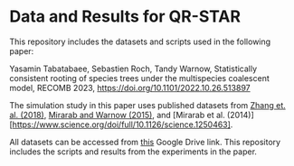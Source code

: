 # Data and Results for QR-STAR

This repository includes the datasets and scripts used in the following paper:

Yasamin Tabatabaee, Sebastien Roch, Tandy Warnow, Statistically consistent rooting of species trees under the multispecies coalescent model, RECOMB 2023, https://doi.org/10.1101/2022.10.26.513897

The simulation study in this paper uses published datasets from [Zhang et. al. (2018)](https://bmcbioinformatics.biomedcentral.com/articles/10.1186/s12859-018-2129-y), [Mirarab and Warnow (2015)](https://academic.oup.com/bioinformatics/article/31/12/i44/215524), and [Mirarab et al. (2014)][https://www.science.org/doi/full/10.1126/science.1250463].

All datasets can be accessed from [this](https://drive.google.com/drive/folders/1eGrH1ejoxBqVC6DVIhuU5cwJqjSGQZiU?usp=sharing) Google Drive link. This repository includes the scripts and results from the experiments in the paper.
